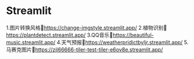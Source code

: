 # Streamlit
1.图片转换风格🎨https://change-imgstyle.streamlit.app/
2.植物识别🌲https://plantdetect.streamlit.app/
3.QQ音乐🎹https://beautiful-music.streamlit.app/
4.天气预报🌈https://weatherpridictbyljr.streamlit.app/
5.马赛克图片🎠https://zjl66666-tiler-test-tiler-e6ov8e.streamlit.app/
